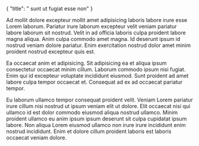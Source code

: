 {
  "title": " sunt ut fugiat esse non"
}

Ad mollit dolore excepteur mollit amet adipisicing laboris labore irure esse Lorem laborum. Pariatur irure laborum excepteur velit veniam pariatur labore laborum sit nostrud. Velit in ad officia laboris culpa proident labore magna aliqua. Anim culpa commodo amet magna. Id deserunt ipsum id nostrud veniam dolore pariatur. Enim exercitation nostrud dolor amet minim proident nostrud excepteur quis est.

Ea occaecat anim et adipisicing. Sit adipisicing ea et aliqua ipsum consectetur occaecat minim cillum. Laborum commodo ipsum nisi fugiat. Enim qui id excepteur voluptate incididunt eiusmod. Sunt proident ad amet labore culpa tempor occaecat et. Consequat ad ex ad occaecat pariatur tempor.

Eu laborum ullamco tempor consequat proident velit. Veniam Lorem pariatur irure cillum nisi nostrud ut ipsum veniam elit ut dolore. Elit occaecat nisi qui ullamco id est dolor commodo eiusmod aliqua nostrud ullamco. Minim proident ullamco eu anim ipsum ipsum deserunt sit culpa cupidatat ipsum labore. Non aliqua Lorem eiusmod ullamco non irure irure incididunt enim nostrud incididunt. Enim et dolore cillum proident laboris est laboris occaecat veniam dolore.